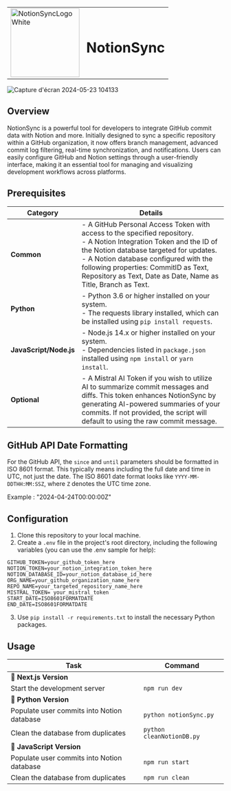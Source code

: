 <table>
  <tr>
    <td><img src="https://github.com/user-attachments/assets/1dbc1c57-6a05-41ac-8df4-8f425a6cdb25" alt="NotionSyncLogoWhite" width="160" /></td>
    <td><h1>NotionSync</h1></td>
  </tr>
</table>

![Capture d'écran 2024-05-23 104133](https://github.com/Omcci/NotionSync/assets/119880787/f4e06fbf-69c8-4eec-a29f-4987c0a8f25f)

## Overview

NotionSync is a powerful tool for developers to integrate GitHub commit data with Notion and more. Initially designed to sync a specific repository within a GitHub organization, it now offers branch management, advanced commit log filtering, real-time synchronization, and notifications. Users can easily configure GitHub and Notion settings through a user-friendly interface, making it an essential tool for managing and visualizing development workflows across platforms.

## Prerequisites

| Category               | Details                                                                                                                                                                                                                                                                                                               |
| ---------------------- | --------------------------------------------------------------------------------------------------------------------------------------------------------------------------------------------------------------------------------------------------------------------------------------------------------------------- |
| **Common**             | - A GitHub Personal Access Token with access to the specified repository.<br>- A Notion Integration Token and the ID of the Notion database targeted for updates.<br>- A Notion database configured with the following properties: CommitID as Text, Repository as Text, Date as Date, Name as Title, Branch as Text. |
| **Python**             | - Python 3.6 or higher installed on your system.<br>- The requests library installed, which can be installed using `pip install requests`.                                                                                                                                                                            |
| **JavaScript/Node.js** | - Node.js 14.x or higher installed on your system.<br>- Dependencies listed in `package.json` installed using `npm install` or `yarn install`.                                                                                                                                                                        |
| **Optional**           | - A Mistral AI Token if you wish to utilize AI to summarize commit messages and diffs. This token enhances NotionSync by generating AI-powered summaries of your commits. If not provided, the script will default to using the raw commit message.                                                                   |

## GitHub API Date Formatting

For the GitHub API, the `since` and `until` parameters should be formatted in ISO 8601 format. This typically means including the full date and time in UTC, not just the date. The ISO 8601 date format looks like `YYYY-MM-DDTHH:MM:SSZ`, where `Z` denotes the UTC time zone.

Example : "2024-04-24T00:00:00Z"

## Configuration

1. Clone this repository to your local machine.
2. Create a `.env` file in the project's root directory, including the following variables (you can use the .env sample for help):

```
GITHUB_TOKEN=your_github_token_here
NOTION_TOKEN=your_notion_integration_token_here
NOTION_DATABASE_ID=your_notion_database_id_here
ORG_NAME=your_github_organization_name_here
REPO_NAME=your_targeted_repository_name_here
MISTRAL_TOKEN= your_mistral_token
START_DATE=ISO8601FORMATDATE
END_DATE=ISO8601FORMATDATE
```

3. Use `pip install -r requirements.txt` to install the necessary Python packages.

## Usage

| Task                                       | Command                   |
| ------------------------------------------ | ------------------------- |
| **🔶 Next.js Version**                     |                           |
| Start the development server               | `npm run dev`             |
| **🔷 Python Version**                      |                           |
| Populate user commits into Notion database | `python notionSync.py`    |
| Clean the database from duplicates         | `python cleanNotionDB.py` |
| **🔶 JavaScript Version**                  |                           |
| Populate user commits into Notion database | `npm run start`           |
| Clean the database from duplicates         | `npm run clean`           |
